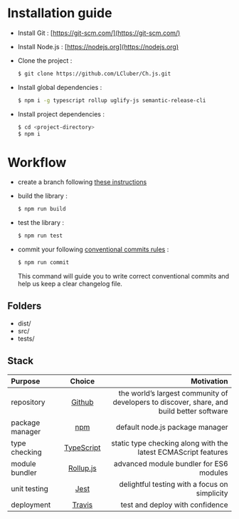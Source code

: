 # Installation guide

- Install Git : [https://git-scm.com/](https://git-scm.com/)

- Install Node.js : [https://nodejs.org](https://nodejs.org)

- Clone the project :

  ```bash
  $ git clone https://github.com/LCluber/Ch.js.git
  ```

- Install global dependencies :

  ```bash
  $ npm i -g typescript rollup uglify-js semantic-release-cli
  ```

- Install project dependencies :

  ```bash
  $ cd <project-directory>
  $ npm i
  ```

# Workflow

- create a branch following [these instructions](https://github.com/LCluber/LeadDevToolkit/blob/master/BRANCH.md)

- build the library :

  ```bash
  $ npm run build
  ```

- test the library :

  ```bash
  $ npm run test
  ```

- commit your following [conventional commits rules](https://github.com/LCluber/LeadDevToolkit/blob/master/COMMIT.md) :

  ```bash
  $ npm run commit
  ```

  This command will guide you to write correct conventional commits and help us keep a clear changelog file.

## Folders

- dist/
- src/
- tests/

## Stack

| Purpose         |                    Choice                    |                                                                                Motivation |
| :-------------- | :------------------------------------------: | ----------------------------------------------------------------------------------------: |
| repository      |        [Github](https://github.com/)         | the world’s largest community of developers to discover, share, and build better software |
| package manager |     [npm](https://www.npmjs.com/get-npm)     |                                                           default node.js package manager |
| type checking   | [TypeScript](https://www.typescriptlang.org) |                            static type checking along with the latest ECMAScript features |
| module bundler  |      [Rollup.js](https://rollupjs.org)       |                                                   advanced module bundler for ES6 modules |
| unit testing    |          [Jest](https://jestjs.io/)          |                                             delightful testing with a focus on simplicity |
| deployment      |       [Travis](https://travis-ci.com/)       |                                                           test and deploy with confidence |
